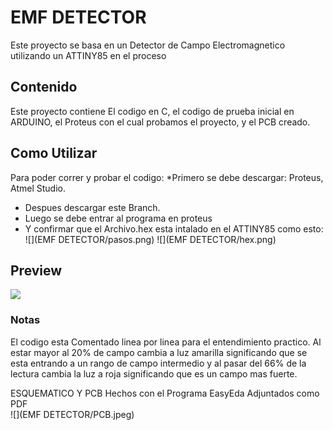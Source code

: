 # EMF DETECTOR
Este proyecto se basa en un Detector de Campo Electromagnetico utilizando un ATTINY85 en el proceso

## Contenido
Este proyecto contiene El codigo en C, el codigo de prueba inicial en ARDUINO, el Proteus con el cual probamos el proyecto, y el PCB creado.

## Como Utilizar 
Para poder correr y probar el codigo:
*Primero se debe descargar: Proteus, Atmel Studio.
* Despues descargar este Branch. 
* Luego se debe entrar al programa en proteus
* Y confirmar que el Archivo.hex esta intalado en el ATTINY85
como esto:
![](EMF DETECTOR/pasos.png)
![](EMF DETECTOR/hex.png)


## Preview
![](https://github.com/AnelBultron/Circuitos-4/tree/patch-1/term-projects/EMF%20DETECTOR/preview.png)

### Notas
El codigo esta Comentado linea por linea para el entendimiento practico.
Al estar mayor al 20% de campo cambia a luz amarilla significando que se esta entrando a un rango de campo intermedio y al pasar del 66% de la lectura cambia la luz a roja significando que es un campo mas fuerte.


ESQUEMATICO Y PCB 
Hechos con el Programa EasyEda Adjuntados como PDF  
![](EMF DETECTOR/PCB.jpeg)
